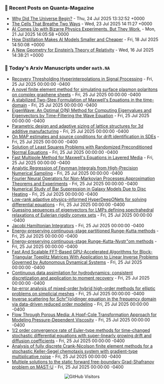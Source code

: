 ### 📝 Recent Posts on Quanta-Magazine
<!-- quanta starts -->
* <a href="https://www.quantamagazine.org/why-did-the-universe-begin-20250724/">Why Did The Universe Begin?</a> - Thu, 24 Jul 2025 13:32:52 +0000
* <a href="https://www.quantamagazine.org/the-cells-that-breathe-two-ways-20250723/">The Cells That Breathe Two Ways</a> - Wed, 23 Jul 2025 14:11:27 +0000
* <a href="https://www.quantamagazine.org/ai-comes-up-with-bizarre-physics-experiments-but-they-work-20250721/">AI Comes Up with Bizarre Physics Experiments. But They Work.</a> - Mon, 21 Jul 2025 14:05:58 +0000
* <a href="https://www.quantamagazine.org/how-distillation-makes-ai-models-smaller-and-cheaper-20250718/">How Distillation Makes AI Models Smaller and Cheaper</a> - Fri, 18 Jul 2025 14:50:08 +0000
* <a href="https://www.quantamagazine.org/a-new-geometry-for-einsteins-theory-of-relativity-20250716/">A New Geometry for Einstein’s Theory of Relativity</a> - Wed, 16 Jul 2025 14:38:21 +0000
<!-- quanta ends -->


### 📝 Today's Arxiv Manuscripts under ``math.NA``
<!-- arxiv-math-na starts -->
* <a href="https://arxiv.org/abs/2507.17916">Recovery Thresholding Hyperinterpolations in Signal Processing</a> - Fri, 25 Jul 2025 00:00:00 -0400
* <a href="https://arxiv.org/abs/2507.17928">A novel finite element method for simulating surface plasmon polaritons on complex graphene sheets</a> - Fri, 25 Jul 2025 00:00:00 -0400
* <a href="https://arxiv.org/abs/2507.18235">A stabilized Two-Step Formulation of Maxwell's Equations in the time-domain</a> - Fri, 25 Jul 2025 00:00:00 -0400
* <a href="https://arxiv.org/abs/2507.18282">EigenWave: An Optimal O(N) Method for Computing Eigenvalues and Eigenvectors by Time-Filtering the Wave Equation</a> - Fri, 25 Jul 2025 00:00:00 -0400
* <a href="https://arxiv.org/abs/2507.18318">Parametric design and adaptive sizing of lattice structures for 3d additive manufacturing</a> - Fri, 25 Jul 2025 00:00:00 -0400
* <a href="https://arxiv.org/abs/2507.18443">On MAP estimates and source conditions for drift identification in SDEs</a> - Fri, 25 Jul 2025 00:00:00 -0400
* <a href="https://arxiv.org/abs/2507.18466">Solution of Least Squares Problems with Randomized Preconditioned Normal Equations</a> - Fri, 25 Jul 2025 00:00:00 -0400
* <a href="https://arxiv.org/abs/2507.18491">Fast Multipole Method for Maxwell's Equations in Layered Media</a> - Fri, 25 Jul 2025 00:00:00 -0400
* <a href="https://arxiv.org/abs/2507.17815">Analytic Regression of Feynman Integrals from High-Precision Numerical Sampling</a> - Fri, 25 Jul 2025 00:00:00 -0400
* <a href="https://arxiv.org/abs/2507.17887">Fourier Neural Operators for Non-Markovian Processes:Approximation Theorems and Experiments</a> - Fri, 25 Jul 2025 00:00:00 -0400
* <a href="https://arxiv.org/abs/2507.18083">Numerical Study of Bar Suppression in Galaxy Models Due to Disc Heating</a> - Fri, 25 Jul 2025 00:00:00 -0400
* <a href="https://arxiv.org/abs/2507.18346">Low-rank adaptive physics-informed HyperDeepONets for solving differential equations</a> - Fri, 25 Jul 2025 00:00:00 -0400
* <a href="https://arxiv.org/abs/2507.18434">Guessing sequences of eigenvectors for LMPs defining spectrahedral relaxations of Eulerian rigidly convex sets</a> - Fri, 25 Jul 2025 00:00:00 -0400
* <a href="https://arxiv.org/abs/2507.18573">Jacobi Hamiltonian Integrators</a> - Fri, 25 Jul 2025 00:00:00 -0400
* <a href="https://arxiv.org/abs/1808.02391">Energy-preserving continuous-stage partitioned Runge-Kutta methods</a> - Fri, 25 Jul 2025 00:00:00 -0400
* <a href="https://arxiv.org/abs/1808.08451">Energy-preserving continuous-stage Runge-Kutta-Nystr"om methods</a> - Fri, 25 Jul 2025 00:00:00 -0400
* <a href="https://arxiv.org/abs/2407.13066">Fast And Scalable FFT-Based GPU-Accelerated Algorithms for Block-Triangular Toeplitz Matrices With Application to Linear Inverse Problems Governed by Autonomous Dynamical Systems</a> - Fri, 25 Jul 2025 00:00:00 -0400
* <a href="https://arxiv.org/abs/2409.03872">Continuous data assimilation for hydrodynamics: consistent discretization and application to moment recovery</a> - Fri, 25 Jul 2025 00:00:00 -0400
* <a href="https://arxiv.org/abs/2410.02540">$hp$-error analysis of mixed-order hybrid high-order methods for elliptic problems on simplicial meshes</a> - Fri, 25 Jul 2025 00:00:00 -0400
* <a href="https://arxiv.org/abs/2503.11034">Inverse scattering for Schr"{o}dinger equation in the frequency domain via data-driven reduced order modeling</a> - Fri, 25 Jul 2025 00:00:00 -0400
* <a href="https://arxiv.org/abs/2504.21603">Flow Through Porous Media: A Hopf-Cole Transformation Approach for Modeling Pressure-Dependent Viscosity</a> - Fri, 25 Jul 2025 00:00:00 -0400
* <a href="https://arxiv.org/abs/2507.14562">1/2 order convergence rate of Euler-type methods for time-changed stochastic differential equations with super-linearly growing drift and diffusion coefficients</a> - Fri, 25 Jul 2025 00:00:00 -0400
* <a href="https://arxiv.org/abs/2507.15103">Analysis of fully discrete Crank-Nicolson finite element methods for a stochastic Keller-Segel chemotaxis system with gradient-type multiplicative noise</a> - Fri, 25 Jul 2025 00:00:00 -0400
* <a href="https://arxiv.org/abs/2503.05674">Multiple solutions to the static forward free-boundary Grad-Shafranov problem on MAST-U</a> - Fri, 25 Jul 2025 00:00:00 -0400
<!-- arxiv-math-na ends -->

<div align="center">
  
![GitHub Visitors](https://api.visitorbadge.io/api/visitors?path=https%3A%2F%2Fgithub.com%2Flowrank&label=profile%20views&labelColor=%231e1e2e&countColor=%23cba6f7)



</div>
